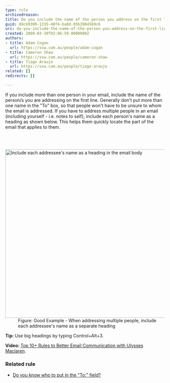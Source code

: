 ```yaml
---
type: rule
archivedreason: 
title: Do you include the name of the person you address on the first line?
guid: 89cb9309-1335-48f4-ba8d-95b3984569c6
uri: do-you-include-the-name-of-the-person-you-address-on-the-first-line
created: 2009-03-30T03:06:59.0000000Z
authors:
- title: Adam Cogan
  url: https://ssw.com.au/people/adam-cogan
- title: Cameron Shaw
  url: https://ssw.com.au/people/cameron-shaw
- title: Tiago Araujo
  url: https://ssw.com.au/people/tiago-araujo
related: []
redirects: []

---
```



<p class="ssw15-rteElement-P">​​If you include more than one person in your email, include the name of the person/s you are addressing on the first line. Generally don't put more than one name in the &quot;To&quot; box, so that people won't have to be unsure to whom the email is addressed. If you have to address multiple people in an email (including yourself - i.e. notes to self), include each person's name as a heading as shown below. This helps them quickly locate the part of the email that applies to them.
<br></p>
<br><excerpt class='endintro'></excerpt><br>
<dl class="goodImage"><dt><img src="/PublishingImages/IncludeNameFirstLine.jpg" alt="Include each addressee's name as a heading in the email body" class="ms-rteCustom-ImageArea" style="width&#58;750px;height&#58;532px;" /> </dt><dd>Figure&#58;&#160;Good Example - When addressing multiple people, include each addressee's name as a separate heading</dd></dl><p>
   <b>Tip&#58; </b>Use big headings by typing Control+Alt+3.</p><p>
   <strong>Video&#58;&#160;</strong><a href="https&#58;//www.youtube.com/watch?v=LAqRokqq4jI">Top 10+&#160;Rules to Better Email Communication with Ulysses Maclaren</a>.<br></p><h3 class="ssw15-rteElement-H3">Related rule​<br></h3><p><ul><li><a href="/_layouts/15/FIXUPREDIRECT.ASPX?WebId=3dfc0e07-e23a-4cbb-aac2-e778b71166a2&amp;TermSetId=07da3ddf-0924-4cd2-a6d4-a4809ae20160&amp;TermId=7c00a38b-6dbe-4445-9a3f-a4268b3dfada">Do you know who to put in the &quot;To&#58;&quot; field?</a>​<br></li></ul></p>



